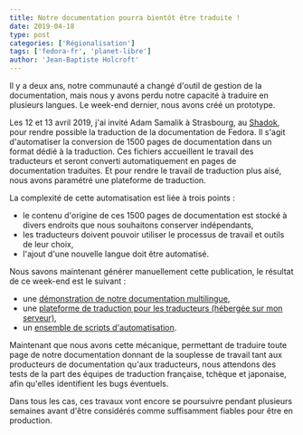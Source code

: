 ```yaml
---
title: Notre documentation pourra bientôt être traduite !
date: 2019-04-18
type: post
categories: ['Régionalisation']
tags: ['fedora-fr', 'planet-libre']
author: 'Jean-Baptiste Holcroft'
---
```


Il y a deux ans, notre communauté a changé d'outil de gestion de la documentation, 
mais nous y avons perdu notre capacité à traduire en plusieurs langues. Le week-end 
dernier, nous avons créé un prototype.

Les 12 et 13 avril 2019, j'ai invité Adam Samalik à Strasbourg, au 
[Shadok](https://www.shadok.strasbourg.eu/), pour rendre possible la traduction 
de la documentation de Fedora. Il s'agit d'automatiser la conversion de 1500 pages 
de documentation dans un format dédié à la traduction. Ces fichiers accueillent 
le travail des traducteurs et seront converti automatiquement en pages de 
documentation traduites. Et pour rendre le travail de traduction plus aisé, 
nous avons paramétré une plateforme de traduction.

La complexité de cette automatisation est liée à trois points :

* le contenu d'origine de ces 1500 pages de documentation est stocké à divers endroits que nous souhaitons conserver indépendants,
* les traducteurs doivent pouvoir utiliser le processus de travail et outils de leur choix,
* l'ajout d'une nouvelle langue doit être automatisé.

Nous savons maintenant générer manuellement cette publication, le résultat de ce 
week-end est le suivant :

* une [démonstration de notre documentation multilingue](https://docs.stg.fedoraproject.org),
* une [plateforme de traduction pour les traducteurs (hébergée sur mon serveur)](http://translate.holcroft.fr),
* un [ensemble de scripts d'automatisation](https://pagure.io/fedora-docs/translations-scripts/).

Maintenant que nous avons cette mécanique, permettant de traduire toute page de 
notre documentation donnant de la souplesse de travail tant aux producteurs de 
documentation qu'aux traducteurs, nous attendons des tests de la part des équipes 
de traduction française, tchèque et japonaise, afin qu'elles identifient les bugs 
éventuels.

Dans tous les cas, ces travaux vont encore se poursuivre pendant 
plusieurs semaines avant d'être considérés comme suffisamment fiables pour être 
en production.
